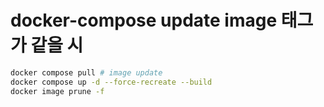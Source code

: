 # docker-compose update image 태그가 같을 시

```sh
docker compose pull # image update
docker compose up -d --force-recreate --build
docker image prune -f
```
